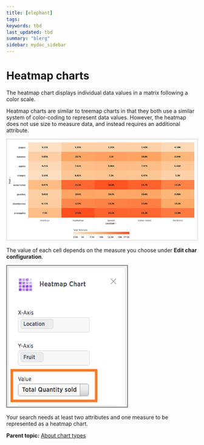 ```yaml
---
title: [elephant]
tags: 
keywords: tbd
last_updated: tbd
summary: "blerg"
sidebar: mydoc_sidebar
---
```

# Heatmap charts

The heatmap chart displays individual data values in a matrix following a color scale.

Heatmap charts are similar to treemap charts in that they both use a similar system of color-coding to represent data values. However, the heatmap does not use size to measure data, and instead requires an additional attribute.

 ![](/pages/images/new_heatmap_look.png "Heatmap chart example") 

The value of each cell depends on the measure you choose under **Edit char configuration**.

 ![](/pages/images/heatmap_value.png "Heatmap value dropdown") 

Your search needs at least two attributes and one measure to be represented as a heatmap chart.

**Parent topic:** [About chart types](../../../pages/end_user_guide/end_user_search/about_chart_types.html)

